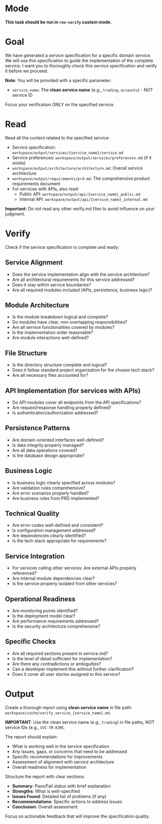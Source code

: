 # Mode

**This task should be run in `roo-verify` custom mode.**

# Goal

We have generated a service specification for a specific domain service.
We will use this specification to guide the implementation of the complete service.
I want you to thoroughly check this service specification and verify it before we proceed.

**Note**: You will be provided with a specific parameter:
- `service_name`: The **clean service name** (e.g., `trading`, `accounts`) - NOT service ID

Focus your verification ONLY on the specified service.

# Read

Read all the content related to the specified service:
* Service specification: `workspace/output/services/{service_name}/service.md`
* Service preferences: `workspace/output/services/preferences.md` (if it exists)
* `workspace/output/architecture/architecture.md`: Overall service architecture
* `workspace/output/requirements/prd.md`: The comprehensive product requirements document
* For services with APIs, also read:
  - Public API: `workspace/output/api/{service_name}_public.md`
  - Internal API: `workspace/output/api/{service_name}_internal.md`

**Important**: Do not read any other verify.md files to avoid influence on your judgment.

# Verify

Check if the service specification is complete and ready:

## Service Alignment
* Does the service implementation align with the service architecture?
* Are all architectural requirements for this service addressed?
* Does it stay within service boundaries?
* Are all required modules included (APIs, persistence, business logic)?

## Module Architecture
* Is the module breakdown logical and complete?
* Do modules have clear, non-overlapping responsibilities?
* Are all service functionalities covered by modules?
* Is the implementation order reasonable?
* Are module interactions well-defined?

## File Structure
* Is the directory structure complete and logical?
* Does it follow standard project organization for the chosen tech stack?
* Are all necessary files accounted for?

## API Implementation (for services with APIs)
* Do API modules cover all endpoints from the API specifications?
* Are request/response handling properly defined?
* Is authentication/authorization addressed?

## Persistence Patterns
* Are domain-oriented interfaces well-defined?
* Is data integrity properly managed?
* Are all data operations covered?
* Is the database design appropriate?

## Business Logic
* Is business logic clearly specified across modules?
* Are validation rules comprehensive?
* Are error scenarios properly handled?
* Are business rules from PRD implemented?

## Technical Quality
* Are error codes well-defined and consistent?
* Is configuration management addressed?
* Are dependencies clearly identified?
* Is the tech stack appropriate for requirements?

## Service Integration
* For services calling other services: Are external APIs properly referenced?
* Are internal module dependencies clear?
* Is the service properly isolated from other services?

## Operational Readiness
* Are monitoring points identified?
* Is the deployment model clear?
* Are performance requirements addressed?
* Is the security architecture comprehensive?

## Specific Checks
* Are all required sections present in service.md?
* Is the level of detail sufficient for implementation?
* Are there any contradictions or ambiguities?
* Can a developer implement this without further clarification?
* Does it cover all user stories assigned to this service?

# Output

Create a thorough report using **clean service name** in file path: `workspace/cache/verify_service_{service_name}.md`.

**IMPORTANT**: Use the clean service name (e.g., `trading`) in file paths, NOT service IDs (e.g., `SVC-TR-K3M`).

The report should explain:
* What is working well in the service specification
* Any issues, gaps, or concerns that need to be addressed
* Specific recommendations for improvements
* Assessment of alignment with service architecture
* Overall readiness for implementation

Structure the report with clear sections:
- **Summary**: Pass/Fail status with brief explanation
- **Strengths**: What is well-specified
- **Issues Found**: Detailed list of problems (if any)
- **Recommendations**: Specific actions to address issues
- **Conclusion**: Overall assessment

Focus on actionable feedback that will improve the specification quality.